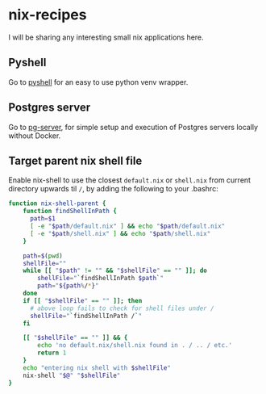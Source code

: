 # nix-recipes

I will be sharing any interesting small nix applications here.

## Pyshell

Go to [pyshell](pyshell#pyshell) for an easy to use python venv wrapper.

## Postgres server

Go to [pg-server](pg-server#posgres-server), for simple setup and execution of
Postgres servers locally without Docker.

## Target parent nix shell file

Enable nix-shell to use the closest `default.nix` or `shell.nix` from current directory upwards
til `/`, by adding the following to your .bashrc:
```bash
function nix-shell-parent {
    function findShellInPath {
      path=$1
      [ -e "$path/default.nix" ] && echo "$path/default.nix"
      [ -e "$path/shell.nix" ] && echo "$path/shell.nix"
    }

    path=$(pwd)
    shellFile=""
    while [[ "$path" != "" && "$shellFile" == "" ]]; do
        shellFile="`findShellInPath $path`"
        path="${path%/*}"
    done
    if [[ "$shellFile" == "" ]]; then
      # above loop fails to check for shell files under /
      shellFile="`findShellInPath /`"
    fi

    [[ "$shellFile" == "" ]] && {
        echo 'no default.nix/shell.nix found in . / .. / etc.'
        return 1
    }
    echo "entering nix shell with $shellFile"
    nix-shell "$@" "$shellFile"
}
```
